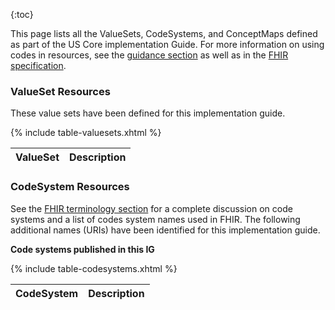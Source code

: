 {:toc}


This page lists all the ValueSets, CodeSystems, and ConceptMaps defined as part of the US Core implementation Guide. For
more information on using codes in resources, see the
[guidance section]({{site.data.fhir.ver.uscore}}/guidance.html#using-codes-in-us-core-profiles) as well as in the
[FHIR specification](http://hl7.org/fhir/terminologies.html).

### ValueSet Resources

These value sets have been defined for this implementation guide.

<table class="list">
	<thead>
		<tr>
			<th>ValueSet</th><th>Description</th>
		</tr>
	</thead>
	<tbody>
		{% include table-valuesets.xhtml %}
	</tbody>
</table>

### CodeSystem Resources

See the [FHIR terminology section](http://hl7.org/fhir/terminologies-systems.html) for a complete discussion on code
systems and a list of codes system names used in FHIR. The following additional names (URIs) have been identified for
this implementation guide.

**Code systems published in this IG**

<table class="list">
	<thead>
		<tr>
			<th>CodeSystem</th><th>Description</th>
		</tr>
	</thead>
	<tbody>
		{% include table-codesystems.xhtml %}
	</tbody>
</table>
